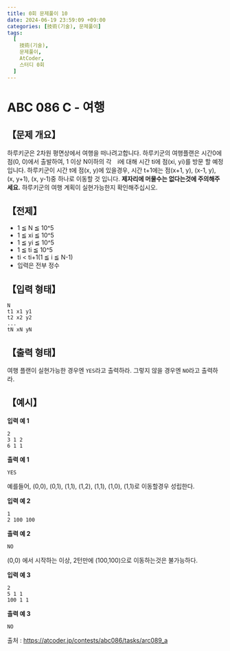 ```yaml
---
title: 0회 문제풀이 10
date: 2024-06-19 23:59:09 +09:00
categories: [技術(기술), 문제풀이]
tags:
  [
    技術(기술),
    문제풀이,
    AtCoder,
    스터디 0회
  ]
---
```

# ABC 086 C - 여행
## 【문제 개요】
하루키군은 2차원 평면상에서 여행을 떠나려고합니다. 
하루키군의 여행플랜은 시간0에 점(0, 0)에서 출발하여, 1 이상 N이하의 각　i에 대해 시간 ti에 점(xi, yi)를 방문 할 예정입니다.
하루키군이 시간 t에 점(x, y)에 있을경우, 시간 t+1에는 점(x+1, y), (x-1, y), (x, y+1), (x, y-1)중 하나로 이동할 것 입니다. __제자리에 머물수는 없다는것에 주의해주세요.__ 하루키군의 여행 계획이 실현가능한지 확인해주십시오.

## 【전제】
- 1 ≦ N ≦ 10^5
- 1 ≦ xi ≦ 10^5
- 1 ≦ yi ≦ 10^5
- 1 ≦ ti ≦ 10^5
- ti < ti+1(1 ≦ i ≦ N-1)
- 입력은 전부 정수

## 【입력 형태】
```
N
t1 x1 y1
t2 x2 y2
...
tN xN yN
```

## 【출력 형태】
여행 플랜이 실현가능한 경우엔 `YES`라고 출력하라. 그렇지 않을 경우엔 `NO`라고 출력하라.

## 【예시】

**입력 예 1**

```
2
3 1 2
6 1 1
```

**출력 예 1**

```
YES
```

예를들어, (0,0), (0,1), (1,1), (1,2), (1,1), (1,0), (1,1)로 이동할경우 성립한다.

**입력 예 2**

```
1
2 100 100
```

**출력 예 2**

```
NO
```

(0,0) 에서 시작하는 이상, 2턴만에 (100,100)으로 이동하는것은 불가능하다.

**입력 예 3**

```
2
5 1 1
100 1 1
```

**출력 예 3**

```
NO
```


출처 : <a href="https://atcoder.jp/contests/abc086/tasks/arc089_a">https://atcoder.jp/contests/abc086/tasks/arc089_a</a> 